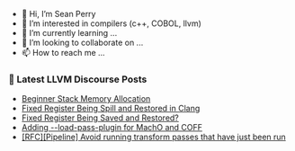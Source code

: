 - 👋 Hi, I’m Sean Perry
- 👀 I’m interested in compilers (c++, COBOL, llvm)
- 🌱 I’m currently learning ...
- 💞️ I’m looking to collaborate on ...
- 📫 How to reach me ...

<!---
s66perry/s66perry is a ✨ special ✨ repository because its `README.md` (this file) appears on your GitHub profile.
You can click the Preview link to take a look at your changes.
--->
### 📕 Latest LLVM Discourse Posts

<!-- DISCOURSE-LLVM:START -->
- [Beginner Stack Memory Allocation](https://discourse.llvm.org/t/beginner-stack-memory-allocation/83042#post_2)
- [Fixed Register Being Spill and Restored in Clang](https://discourse.llvm.org/t/fixed-register-being-spill-and-restored-in-clang/83058#post_1)
- [Fixed Register Being Saved and Restored?](https://discourse.llvm.org/t/fixed-register-being-saved-and-restored/83057#post_1)
- [Adding --load-pass-plugin for MachO and COFF](https://discourse.llvm.org/t/adding-load-pass-plugin-for-macho-and-coff/83031#post_2)
- [[RFC][Pipeline] Avoid running transform passes that have just been run](https://discourse.llvm.org/t/rfc-pipeline-avoid-running-transform-passes-that-have-just-been-run/82467#post_12)
<!-- DISCOURSE-LLVM:END -->
